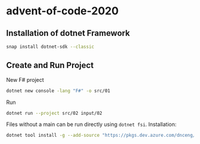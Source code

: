 # advent-of-code-2020

## Installation of dotnet Framework

```bash
snap install dotnet-sdk --classic
```

## Create and Run Project

New F# project
```bash
dotnet new console -lang "F#" -o src/01
```

Run

```bash
dotnet run --project src/02 input/02
```

Files without a main can be run directly using `dotnet fsi`. Installation:

```bash
dotnet tool install -g --add-source "https://pkgs.dev.azure.com/dnceng/public/_packaging/dotnet-tools/nuget/v3/index.json" Microsoft.dotnet-interactive`
```

